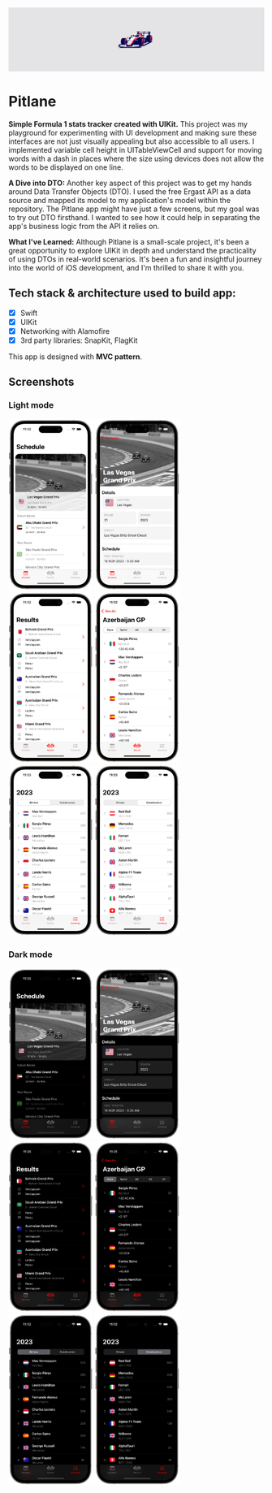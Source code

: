 <img src="/Screenshots/readme-label.png?raw=true">


# Pitlane

**Simple Formula 1 stats tracker created with UIKit.** This project was my playground for experimenting with UI development and making sure these interfaces are not just visually appealing but also accessible to all users. I implemented variable cell height in UITableViewCell and support for moving words with a dash in places where the size using devices does not allow the words to be displayed on one line. 

**A Dive into DTO:** Another key aspect of this project was to get my hands around Data Transfer Objects (DTO). I used the free Ergast API as a data source and mapped its model to my application's model within the repository. The Pitlane app might have just a few screens, but my goal was to try out DTO firsthand. I wanted to see how it could help in separating the app's business logic from the API it relies on.

**What I've Learned:** Although Pitlane is a small-scale project, it's been a great opportunity to explore UIKit in depth and understand the practicality of using DTOs in real-world scenarios. It's been a fun and insightful journey into the world of iOS development, and I'm thrilled to share it with you.

## Tech stack & architecture used to build app:
- [x] Swift
- [x] UIKit
- [x] Networking with Alamofire
- [x] 3rd party libraries: SnapKit, FlagKit

This app is designed with <b>MVC pattern</b>. 

## Screenshots

### Light mode
<img src="/Screenshots/ss-lightmode-1-portrait.png?raw=true" width=33% height=33%%> <img src="/Screenshots/ss-lightmode-2-portrait.png?raw=true" width=33% height=33%> <img src="/Screenshots/ss-lightmode-3-portrait.png?raw=true" width=33% height=33%>
<img src="/Screenshots/ss-lightmode-4-portrait.png?raw=true" width=33% height=33%%> <img src="/Screenshots/ss-lightmode-5-portrait.png?raw=true" width=33% height=33%> <img src="/Screenshots/ss-lightmode-6-portrait.png?raw=true" width=33% height=33%>

### Dark mode

<img src="/Screenshots/ss-darkmode-1-portrait.png?raw=true" width=33% height=33%> <img src="/Screenshots/ss-darkmode-2-portrait.png?raw=true" width=33% height=33%> <img src="/Screenshots/ss-darkmode-3-portrait.png?raw=true" width=33% height=33%>
<img src="/Screenshots/ss-darkmode-4-portrait.png?raw=true" width=33% height=33%> <img src="/Screenshots/ss-darkmode-5-portrait.png?raw=true" width=33% height=33%> <img src="/Screenshots/ss-darkmode-6-portrait.png?raw=true" width=33% height=33%>



